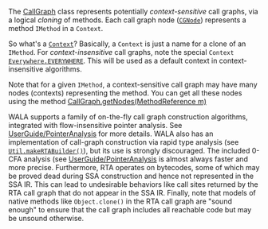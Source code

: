 The
[CallGraph](http://wala.sourceforge.net/javadocs/trunk/com/ibm/wala/ipa/callgraph/CallGraph.html)
class represents potentially *context-sensitive* call graphs, via a
logical *cloning* of methods. Each call graph node
([`CGNode`](http://wala.sourceforge.net/javadocs/trunk/com/ibm/wala/ipa/callgraph/CGNode.html))
represents a method `IMethod` in a `Context`.

So what's a
[`Context`](http://wala.sourceforge.net/javadocs/trunk/com/ibm/wala/ipa/callgraph/Context.html)?
Basically, a `Context` is just a name for a clone of an `IMethod`. For
*context-insensitive* call graphs, note the special `Context`
[`Everywhere.EVERYWHERE`](http://wala.sourceforge.net/javadocs/trunk/com/ibm/wala/ipa/callgraph/impl/Everywhere.html).
This will be used as a default context in context-insensitive
algorithms.

Note that for a given `IMethod`, a context-sensitive call graph may have
many nodes (contexts) representing the method. You can get all these
nodes using the method [CallGraph.getNodes(MethodReference m)](http://wala.sourceforge.net/javadocs/trunk/com/ibm/wala/ipa/callgraph/CallGraph.html#getNodes(com.ibm.wala.types.MethodReference))

WALA supports a family of on-the-fly call graph construction algorithms,
integrated with flow-insensitive pointer analysis. See
[UserGuide/PointerAnalysis](???) for
more details. WALA also has an implementation of call-graph construction
via rapid type analysis (see
[`Util.makeRTABuilder()`](http://wala.sourceforge.net/javadocs/trunk/com/ibm/wala/ipa/callgraph/impl/Util.html#makeRTABuilder(com.ibm.wala.ipa.callgraph.AnalysisOptions,%20com.ibm.wala.ipa.cha.IClassHierarchy,%20com.ibm.wala.ipa.callgraph.AnalysisScope,%20com.ibm.wala.util.warnings.WarningSet))),
but its use is strongly discouraged. The included 0-CFA analysis (see
[UserGuide/PointerAnalysis](???) is
almost always faster and more precise. Furthermore, RTA operates on
bytecodes, some of which may be proved dead during SSA construction and
hence not represented in the SSA IR. This can lead to undesirable
behaviors like call sites returned by the RTA call graph that do not
appear in the SSA IR. Finally, note that models of native methods like
`Object.clone()` in the RTA call graph are "sound enough" to ensure that
the call graph includes all reachable code but may be unsound otherwise.